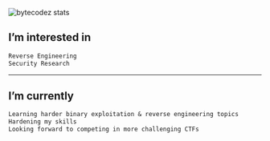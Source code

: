 
![bytecodez stats](https://github-readme-stats.vercel.app/api?username=anuraghazra&theme=dark&show_icons=true)
## I’m interested in

```txt
Reverse Engineering
Security Research
```

---

## I’m currently
```txt
Learning harder binary exploitation & reverse engineering topics
Hardening my skills
Looking forward to competing in more challenging CTFs
```
